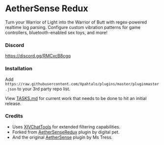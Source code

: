 # AetherSense Redux

Turn your Warrior of Light into the Warrior of Butt with regex-powered realtime log parsing. Configure custom vibration patterns for game controllers, bluetooth-enabled sex toys, and more!

### Discord
https://discord.gg/RMCxcB8cgq

### Installation

Add `https://raw.githubusercontent.com/Xpahtalo/plugins/master/pluginmaster.json` to your 3rd party repo list.

View [TASKS.md](./TASKS.md) for current work that needs to be done to hit an initial release.

### Credits

- Uses [XIVChatTools](https://github.com/digital-pet/XIVChatTools) for extended filtering capabilities.
- Forked from [AetherSenseRedux](https://github.com/aka-tamagotchi/AetherSenseRedux) plugin by digital pet.
- And the original [AetherSense](https://github.com/Ms-Tress/AetherSense) plugin by Ms Tress.

